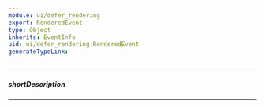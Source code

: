 ```yaml
---
module: ui/defer_rendering
export: RenderedEvent
type: Object
inherits: EventInfo
uid: ui/defer_rendering:RenderedEvent
generateTypeLink: 
---
```

---
##### shortDescription
<!-- Description goes here -->

---
<!-- Description goes here -->